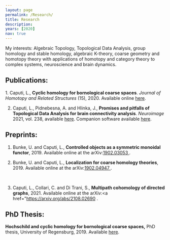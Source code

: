 ```yaml
---
layout: page
permalink: /Research/
title: Research
description: 
years: [2020]
nav: true
---
```


My interests: Algebraic Topology, Topological Data Analysis, group homology and stable homology, algebraic K-theory, coarse geometry and homotopy theory with applications of homotopy and category theory to complex systems, neuroscience and brain dynamics.

<p class=bold><h2>Publications:</h2></p>
1. Caputi, L., <b>Cyclic homology for bornological coarse spaces</b>. <i>Journal of Homotopy and Related Structures</i> (15), 2020. Available online  <a  href='https://doi.org/10.1007/s40062-020-00263-3'> here<a/>.

2. Caputi, L., Pidnebesna, A. and Hlinka, J., <b>Promises and pitfalls of Topological Data Analysis for brain connectivity analysis</b>. <i>Neuroimage</i> 2021, vol. 238, available  <a  href='https://doi.org/10.1016/j.neuroimage.2021.118245'> here<a/>. Companion software available  <a  href='https://github.com/cobragroup/TDA_brain_connectivity'> here<a/>.



<p class=naka><h2>Preprints:</h2></p>


1. Bunke, U. and Caputi, L., <b>Controlled objects as a symmetric monoidal functor</b>, 2019. Available online at the arXiv:<a href="https://arxiv.org/abs/1902.03053">1902.03053 </a>.

2. Bunke, U. and Caputi, L.,
 <b>Localization for coarse homology theories</b>, 2019. Available online at the arXiv:<a href="https://arxiv.org/abs/1902.04947">1902.04947 </a>.
<br>

3. Caputi, L., Collari, C. and Di Trani, S., <b>Multipath cohomology of directed graphs</b>, 2021. Available online at the arXiv:<a href="https://arxiv.org/abs/2108.02690 </a>.


<p class=bold><h2>PhD Thesis:</h2></p>
<b> Hochschild and cyclic homology for bornological coarse spaces,</b> PhD thesis, University of Regensburg, 2019. Available <a href="https://epub.uni-regensburg.de/40219/"> here</a>.
